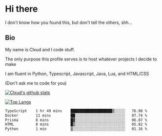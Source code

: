 

# Hi there
I don't know how you found this, but don't tell the others, shh...

## Bio
My name is Clxud and I code stuff.

The only purpose this profile serves is to host whatever projects I decide to make

I am fluent in Python, Typescript, Javascript, Java, Lua, and HTML/CSS



(Don't ask me to code for you)

[![Clxud's github stats](https://github-readme-stats.vercel.app/api?username=cloudwithax&count_private=true&theme=dark&show_icons=true)](https://github.com/anuraghazra/github-readme-stats) 

[![Top Langs](https://github-readme-stats.vercel.app/api/top-langs/?username=cloudwithax&theme=dark)](https://github.com/anuraghazra/github-readme-stats)

<!--START_SECTION:waka-->

```txt
TypeScript    1 hr 49 mins    ███████████████████▒░░░░░   76.98 %
Docker        11 mins         ██░░░░░░░░░░░░░░░░░░░░░░░   07.74 %
Prisma        8 mins          █▓░░░░░░░░░░░░░░░░░░░░░░░   06.07 %
HTML          8 mins          █▒░░░░░░░░░░░░░░░░░░░░░░░   05.82 %
Python        1 min           ▒░░░░░░░░░░░░░░░░░░░░░░░░   01.16 %
```

<!--END_SECTION:waka-->







